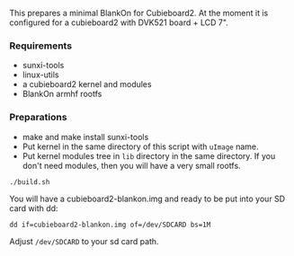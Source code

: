 This prepares a minimal BlankOn for Cubieboard2. At the moment it is configured for a cubieboard2 with DVK521 board + LCD 7".

### Requirements
* sunxi-tools
* linux-utils
* a cubieboard2 kernel and modules
* BlankOn armhf rootfs

### Preparations
* make and make install sunxi-tools
* Put kernel in the same directory of this script with `uImage` name.
* Put kernel modules tree in `lib` directory in the same directory. If you don't need modules, then you will have a very small rootfs.

```
./build.sh
```

You will have a cubieboard2-blankon.img and ready to be put into your SD card with dd:

```
dd if=cubieboard2-blankon.img of=/dev/SDCARD bs=1M
```

Adjust `/dev/SDCARD` to your sd card path.

